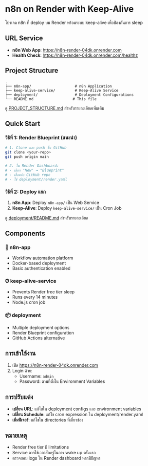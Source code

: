 # n8n on Render with Keep-Alive

โปรเจค n8n ที่ deploy บน Render พร้อมระบบ keep-alive เพื่อป้องกันการ sleep

## URL Service
- **n8n Web App**: https://n8n-render-04dk.onrender.com
- **Health Check**: https://n8n-render-04dk.onrender.com/healthz

## Project Structure

```
.
├── n8n-app/                    # n8n Application
├── keep-alive-service/         # Keep-Alive Service  
├── deployment/                 # Deployment Configurations
└── README.md                  # This file
```

ดู [PROJECT_STRUCTURE.md](PROJECT_STRUCTURE.md) สำหรับรายละเอียดเพิ่มเติม

## Quick Start

### วิธีที่ 1: Render Blueprint (แนะนำ)
```bash
# 1. Clone และ push ขึ้น GitHub
git clone <your-repo>
git push origin main

# 2. ใน Render Dashboard:
# - เลือก "New" → "Blueprint"
# - เชื่อมต่อ GitHub repo
# - ใช้ deployment/render.yaml
```

### วิธีที่ 2: Deploy แยก
1. **n8n App**: Deploy `n8n-app/` เป็น Web Service
2. **Keep-Alive**: Deploy `keep-alive-service/` เป็น Cron Job

ดู [deployment/README.md](deployment/README.md) สำหรับรายละเอียด

## Components

### 🚀 n8n-app
- Workflow automation platform
- Docker-based deployment
- Basic authentication enabled

### ⏰ keep-alive-service  
- Prevents Render free tier sleep
- Runs every 14 minutes
- Node.js cron job

### 📦 deployment
- Multiple deployment options
- Render Blueprint configuration
- GitHub Actions alternative

## การเข้าใช้งาน

1. เปิด https://n8n-render-04dk.onrender.com
2. Login ด้วย:
   - Username: `admin`
   - Password: ตามที่ตั้งใน Environment Variables

## การปรับแต่ง

- **เปลี่ยน URL**: แก้ไขใน deployment configs และ environment variables
- **เปลี่ยน Schedule**: แก้ไข cron expression ใน deployment/render.yaml
- **เพิ่มฟีเจอร์**: แก้ไขใน directories ที่เกี่ยวข้อง

## หมายเหตุ

- Render free tier มี limitations
- Service อาจใช้เวลาสักครู่ในการ wake up ครั้งแรก
- ตรวจสอบ logs ใน Render dashboard หากมีปัญหา